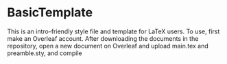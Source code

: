 # BasicTemplate
This is an intro-friendly style file and template for LaTeX users. To use, first make an Overleaf account. After downloading the documents in the repository, open a new document on Overleaf and upload main.tex and preamble.sty, and compile
